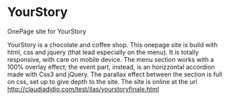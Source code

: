 # YourStory
OnePage site for YourStory

YourStory is a chocolate and coffee shop. This onepage site is build with html, css and jquery (that lead especially on the menu). It is totally responsive, with care on mobile device. The menu section works with a 100% overlay effect; the event part, instead, is an horizzontal accordion made with Css3 and jQuery. The parallax effect between the section is full on css, set up to give depth to the site.
The site is online at the url http://claudiadidio.com/test/ilas/yourstoryfinale.html
